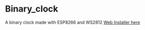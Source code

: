 # Binary_clock
A binary clock made with ESP8266 and WS2812
[Web Installer here](https://no-cqrt.github.io/Binary_clock/)


